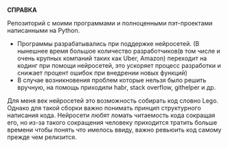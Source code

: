 **СПРАВКА**

Репозиторий с моими программами и полноценными пэт-проектами написанными на Python.

- Программы разрабатывались при поддержке нейросетей.
(В нынешнее время большое количество разработчиков(в том числе и очень крупных компаний таких как Uber, Amazon) переходит на кодинг при помощи нейросетей, это ускоряет процесс разработки и снижает процент ошибок при внедрении новых функций)
- В случае возникновения проблем которые нельзя было решить вручную, на помощь приходили habr, stack overflow, githelper и др.

Для меня век нейросетей это возможность собирать код словно Lego. Однако для такой сборки важно понимать принцип структурного написания кода. Нейросети любят ломать читаемость кода сокращая его, но из-за такого сокращения человеку приходится тратить больше времени чтобы понять что имелось ввиду, важно ревьюить код самому прежде чем релизится.
